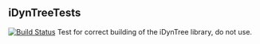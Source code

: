 iDynTreeTests
-------------
[![Build Status](https://travis-ci.org/traversaro/iDynTreeTests.svg?branch=master)](https://travis-ci.org/traversaro/iDynTreeTests)
Test for correct building of the iDynTree library, do not use. 
